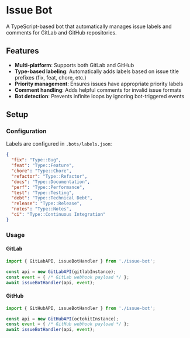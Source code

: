 # Issue Bot

A TypeScript-based bot that automatically manages issue labels and comments for GitLab and GitHub repositories.

## Features

- **Multi-platform**: Supports both GitLab and GitHub
- **Type-based labeling**: Automatically adds labels based on issue title prefixes (fix, feat, chore, etc.)
- **Priority management**: Ensures issues have appropriate priority labels
- **Comment handling**: Adds helpful comments for invalid issue formats
- **Bot detection**: Prevents infinite loops by ignoring bot-triggered events

## Setup

### Configuration

Labels are configured in `.bots/labels.json`:

```json
{
  "fix": "Type::Bug",
  "feat": "Type::Feature",
  "chore": "Type::Chore",
  "refactor": "Type::Refactor",
  "docs": "Type::Documentation",
  "perf": "Type::Performance",
  "test": "Type::Testing",
  "debt": "Type::Technical Debt",
  "release": "Type::Release",
  "notes": "Type::Notes",
  "ci": "Type::Continuous Integration"
}
```

### Usage

#### GitLab

```typescript
import { GitLabAPI, issueBotHandler } from './issue-bot';

const api = new GitLabAPI(gitlabInstance);
const event = { /* GitLab webhook payload */ };
await issueBotHandler(api, event);
```

#### GitHub

```typescript
import { GitHubAPI, issueBotHandler } from './issue-bot';

const api = new GitHubAPI(octokitInstance);
const event = { /* GitHub webhook payload */ };
await issueBotHandler(api, event);
```
